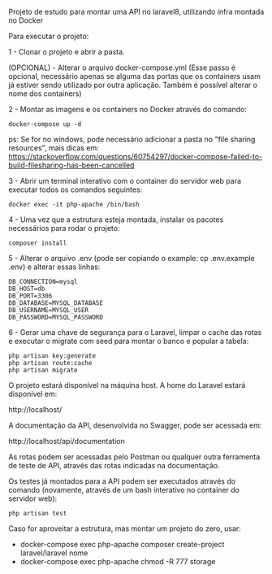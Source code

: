 Projeto de estudo para montar uma API no laravel8, utilizando infra montada no Docker

Para executar o projeto:

1 - Clonar o projeto e abrir a pasta.

(OPCIONAL) - Alterar o arquivo docker-compose.yml (Esse passo é opcional, necessário apenas se alguma das portas que os containers usam já estiver sendo utilizado por outra aplicação. Também é possível alterar o nome dos containers)

2 - Montar as imagens e os containers no Docker através do comando:

```
docker-compose up -d
```

ps: Se for no windows, pode necessário adicionar a pasta no "file sharing resources", mais dicas em: https://stackoverflow.com/questions/60754297/docker-compose-failed-to-build-filesharing-has-been-cancelled

3 - Abrir um terminal interativo com o container do servidor web para executar todos os comandos seguintes:

```
docker exec -it php-apache /bin/bash
```

4 - Uma vez que a estrutura esteja montada, instalar os pacotes necessários para rodar o projeto:

```
composer install
```

5 - Alterar o arquivo .env (pode ser copiando o example: cp .env.example .env) e alterar essas linhas:

```
DB_CONNECTION=mysql
DB_HOST=db
DB_PORT=3306
DB_DATABASE=MYSQL_DATABASE
DB_USERNAME=MYSQL_USER
DB_PASSWORD=MYSQL_PASSWORD
```

6 - Gerar uma chave de segurança para o Laravel, limpar o cache das rotas e executar o migrate com seed para montar o banco e popular a tabela:

```
php artisan key:generate
php artisan route:cache
php artisan migrate
```

O projeto estará disponível na máquina host. A home do Laravel estará disponível em:

http://localhost/

A documentação da API, desenvolvida no Swagger, pode ser acessada em:

http://localhost/api/documentation

As rotas podem ser acessadas pelo Postman ou qualquer outra ferramenta de teste de API, através das rotas indicadas na documentação.

Os testes já montados para a API podem ser executados através do comando (novamente, através de um bash interativo no container do servidor web):
```
php artisan test
```

Caso for aproveitar a estrutura, mas montar um projeto do zero, usar:
- docker-compose exec php-apache composer create-project laravel/laravel nome
- docker-compose exec php-apache chmod -R 777 storage
